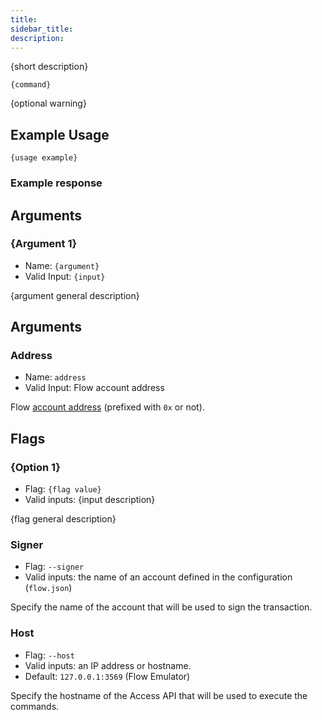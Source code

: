 ```yaml
---
title: 
sidebar_title: 
description: 
---
```


{short description}

`{command}`

{optional warning}

## Example Usage

```shell
{usage example}
```

### Example response

## Arguments

### {Argument 1}
- Name: `{argument}`
- Valid Input: `{input}`

{argument general description}

## Arguments

### Address
- Name: `address`
- Valid Input: Flow account address

Flow [account address](https://docs.onflow.org/concepts/accounts-and-keys/) (prefixed with `0x` or not).


## Flags

### {Option 1}

- Flag: `{flag value}`
- Valid inputs: {input description}

{flag general description}

### Signer

- Flag: `--signer`
- Valid inputs: the name of an account defined in the configuration (`flow.json`)

Specify the name of the account that will be used to sign the transaction.

### Host
- Flag: `--host`
- Valid inputs: an IP address or hostname.
- Default: `127.0.0.1:3569` (Flow Emulator)

Specify the hostname of the Access API that will be
used to execute the commands.